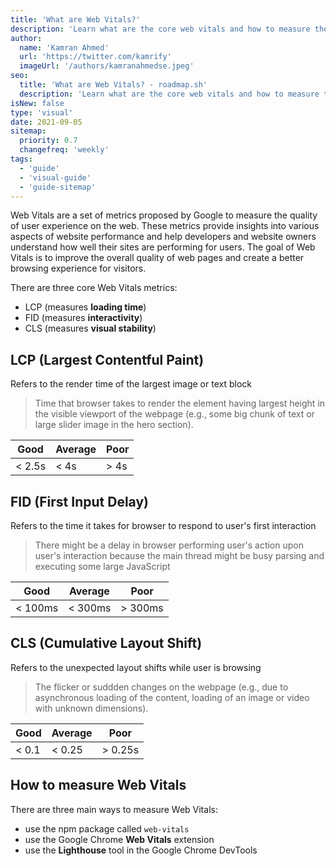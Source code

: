 ```yaml
---
title: 'What are Web Vitals?'
description: 'Learn what are the core web vitals and how to measure them.'
author:
  name: 'Kamran Ahmed'
  url: 'https://twitter.com/kamrify'
  imageUrl: '/authors/kamranahmedse.jpeg'
seo:
  title: 'What are Web Vitals? - roadmap.sh'
  description: 'Learn what are the core web vitals and how to measure them.'
isNew: false
type: 'visual'
date: 2021-09-05
sitemap:
  priority: 0.7
  changefreq: 'weekly'
tags:
  - 'guide'
  - 'visual-guide'
  - 'guide-sitemap'
---
```


Web Vitals are a set of metrics proposed by Google to measure the quality of user experience on the web. These metrics provide insights into various aspects of website performance and help developers and website owners understand how well their sites are performing for users. The goal of Web Vitals is to improve the overall quality of web pages and create a better browsing experience for visitors.

There are three core Web Vitals metrics:

* LCP (measures **loading time**)
* FID (measures **interactivity**)
* CLS (measures **visual stability**)

## LCP (Largest Contentful Paint)

Refers to the render time of the largest image or text block

> Time that browser takes to render the element having largest height in the visible viewport of the webpage (e.g., some big chunk of text or large slider image in the hero section).

|  Good  | Average | Poor |
|  ----  | ------- | ---- |
| < 2.5s |   < 4s  | > 4s |

## FID (First Input Delay)

Refers to the time it takes for browser to respond to user's first interaction

> There might be a delay in browser performing user's action upon user's interaction because the main thread might be busy parsing and executing some large JavaScript

|  Good  | Average | Poor |
|  ----  | ------- | ---- |
| < 100ms |   < 300ms  | > 300ms |

## CLS (Cumulative Layout Shift)

Refers to the unexpected layout shifts while user is browsing

> The flicker or suddden changes on the webpage (e.g., due to asynchronous loading of the content, loading of an image or video with unknown dimensions).

|  Good  | Average | Poor |
|  ----  | ------- | ---- |
| < 0.1 |   < 0.25  | > 0.25s |


## How to measure Web Vitals

There are three main ways to measure Web Vitals:

* use the npm package called ```web-vitals```
* use the Google Chrome **Web Vitals** extension
* use the **Lighthouse** tool in the Google Chrome DevTools 

